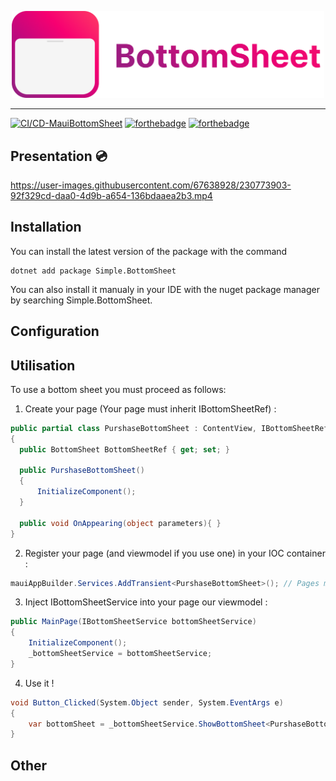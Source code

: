 <p align="center">
  <img width="500" alt="Clipboard logo" src="https://raw.githubusercontent.com/ThomasBernard03/MauiBottomSheet/main/Images/MauiBottomSheetFullLogo.png"/>
</p>

---

[![CI/CD-MauiBottomSheet](https://github.com/ThomasBernard03/MauiBottomSheet/actions/workflows/main.yml/badge.svg)](https://github.com/ThomasBernard03/MauiBottomSheet/actions/workflows/main.yml)
[![forthebadge](https://img.shields.io/nuget/v/Simple.MauiBottomSheet)](https://www.nuget.org/packages/Simple.MauiBottomSheet/)
[![forthebadge](https://img.shields.io/nuget/dt/Simple.MauiBottomSheet)](https://www.nuget.org/packages/Simple.MauiBottomSheet/)


## Presentation 💿



https://user-images.githubusercontent.com/67638928/230773903-92f329cd-daa0-4d9b-a654-136bdaaea2b3.mp4



## Installation


You can install the latest version of the package with the command 
```shell
dotnet add package Simple.BottomSheet
```
You can also install it manualy in your IDE with the nuget package manager by searching Simple.BottomSheet.


## Configuration


## Utilisation

To use a bottom sheet you must proceed as follows:


1) Create your page (Your page must inherit IBottomSheetRef) :
```csharp
public partial class PurshaseBottomSheet : ContentView, IBottomSheetRef
{
  public BottomSheet BottomSheetRef { get; set; }

  public PurshaseBottomSheet()
  {
      InitializeComponent();
  }

  public void OnAppearing(object parameters){ }
}
```


2) Register your page (and viewmodel if you use one) in your IOC container :

```csharp
mauiAppBuilder.Services.AddTransient<PurshaseBottomSheet>(); // Pages must be registered as transient
```


3) Inject IBottomSheetService into your page our viewmodel :

```csharp
public MainPage(IBottomSheetService bottomSheetService)
{
    InitializeComponent();
    _bottomSheetService = bottomSheetService;
}
```


4) Use it !

```csharp
void Button_Clicked(System.Object sender, System.EventArgs e)
{
    var bottomSheet = _bottomSheetService.ShowBottomSheet<PurshaseBottomSheet>();
}
```


## Other
